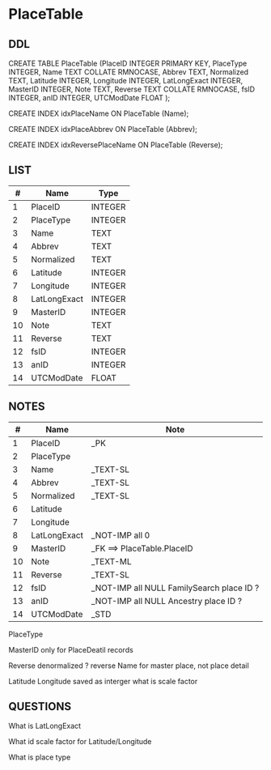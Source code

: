 # PlaceTable

## DDL

CREATE TABLE PlaceTable (PlaceID INTEGER PRIMARY KEY, PlaceType INTEGER, Name TEXT COLLATE RMNOCASE, Abbrev TEXT, Normalized TEXT, Latitude INTEGER, Longitude INTEGER, LatLongExact INTEGER, MasterID INTEGER, Note TEXT, Reverse TEXT COLLATE RMNOCASE, fsID INTEGER, anID INTEGER, UTCModDate FLOAT );

CREATE INDEX idxPlaceName ON PlaceTable (Name);

CREATE INDEX idxPlaceAbbrev ON PlaceTable (Abbrev);

CREATE INDEX idxReversePlaceName ON PlaceTable (Reverse);

## LIST

| #  | Name          | Type      |
|----|---------------|-----------|
| 1  | PlaceID       | INTEGER   |
| 2  | PlaceType     | INTEGER   |
| 3  | Name          | TEXT      |
| 4  | Abbrev        | TEXT      |
| 5  | Normalized    | TEXT      |
| 6  | Latitude      | INTEGER   |
| 7  | Longitude     | INTEGER   |
| 8  | LatLongExact  | INTEGER   |
| 9  | MasterID      | INTEGER   |
| 10 | Note          | TEXT      |
| 11 | Reverse       | TEXT      |
| 12 | fsID          | INTEGER   |
| 13 | anID          | INTEGER   |
| 14 | UTCModDate    | FLOAT     |

## NOTES

| #  | Name          | Note      |
|----|---------------|-----------|
| 1  | PlaceID       | _PK
| 2  | PlaceType     | 
| 3  | Name          | _TEXT-SL
| 4  | Abbrev        | _TEXT-SL
| 5  | Normalized    | _TEXT-SL
| 6  | Latitude      | 
| 7  | Longitude     | 
| 8  | LatLongExact  | _NOT-IMP  all 0
| 9  | MasterID      | _FK ==> PlaceTable.PlaceID
| 10 | Note          | _TEXT-ML
| 11 | Reverse       | _TEXT-SL 
| 12 | fsID          | _NOT-IMP  all NULL FamilySearch place ID ?
| 13 | anID          | _NOT-IMP  all NULL  Ancestry place ID ?
| 14 | UTCModDate    | _STD

PlaceType

MasterID only for PlaceDeatil records

Reverse denormalized ? reverse Name for master place, not place detail

Latitude Longitude  saved as  interger 
what is scale factor

## QUESTIONS

What is LatLongExact

What id scale factor for Latitude/Longitude

What is place type
